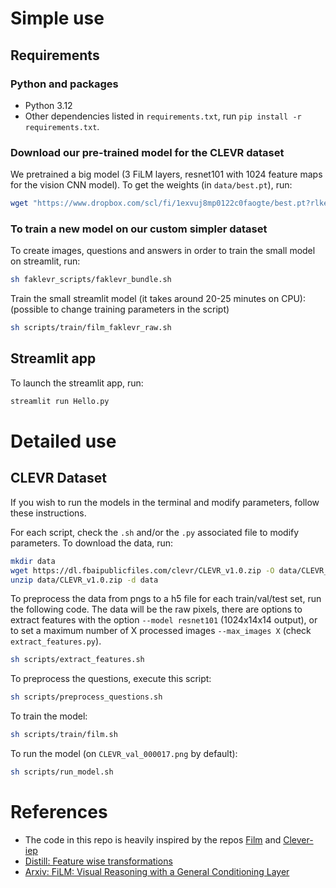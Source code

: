 # Simple use
## Requirements
### Python and packages
- Python 3.12
- Other dependencies listed in `requirements.txt`, run `pip install -r requirements.txt`.

### Download our pre-trained model for the CLEVR dataset
We pretrained a big model (3 FiLM layers, resnet101 with 1024 feature maps for the vision CNN model).
To get the weights (in `data/best.pt`), run:

```bash
wget "https://www.dropbox.com/scl/fi/1exvuj8mp0122c0faogte/best.pt?rlkey=huyzf4nhnr6p8jwsnyiy14nd0&st=odj3a2ns" -O data/best.pt
```

### To train a new model on our custom simpler dataset
To create images, questions and answers in order to train the small model on streamlit, run:
```bash
sh faklevr_scripts/faklevr_bundle.sh
```

Train the small streamlit model (it takes around 20-25 minutes on CPU): (possible to change training parameters in the script)
```bash
sh scripts/train/film_faklevr_raw.sh
```

## Streamlit app
To launch the streamlit app, run:
```bash
streamlit run Hello.py
```

# Detailed use
## CLEVR Dataset
If you wish to run the models in the terminal and modify parameters, follow these instructions.

For each script, check the `.sh` and/or the `.py` associated file to modify parameters.
To download the data, run:
```bash
mkdir data
wget https://dl.fbaipublicfiles.com/clevr/CLEVR_v1.0.zip -O data/CLEVR_v1.0.zip
unzip data/CLEVR_v1.0.zip -d data
```

To preprocess the data from pngs to a h5 file for each train/val/test set, run the following code. The data will be the raw pixels, there are options to extract features with the option `--model resnet101` (1024x14x14 output), or to set a maximum number of X processed images `--max_images X` (check `extract_features.py`).
```bash
sh scripts/extract_features.sh
```

To preprocess the questions, execute this script:
```bash
sh scripts/preprocess_questions.sh
```

To train the model:
```bash
sh scripts/train/film.sh
```

To run the model (on `CLEVR_val_000017.png` by default):
```bash
sh scripts/run_model.sh
```

# References
- The code in this repo is heavily inspired by the repos [Film](https://github.com/ethanjperez/film) and [Clever-iep](https://github.com/facebookresearch/clevr-iep)
- [Distill: Feature wise transformations](https://distill.pub/2018/feature-wise-transformations/)
- [Arxiv: FiLM: Visual Reasoning with a General Conditioning Layer](https://arxiv.org/pdf/1709.07871)